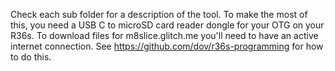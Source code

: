 Check each sub folder for a description of the tool.
To make the most of this, you need a USB C to microSD card reader dongle for your OTG on your R36s.
To download files for m8slice.glitch.me you'll need to have an active internet connection.  See https://github.com/dov/r36s-programming for how to do this.

